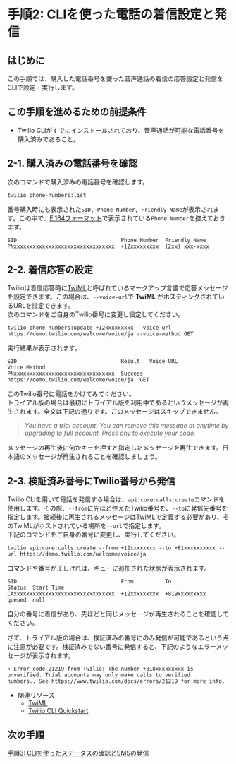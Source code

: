 #  手順2: CLIを使った電話の着信設定と発信
## はじめに
この手順では、購入した電話番号を使った音声通話の着信の応答設定と発信をCLIで設定・実行します。

## この手順を進めるための前提条件
- Twilio CLIがすでにインストールされており、音声通話が可能な電話番号を購入済みであること。

## 2-1. 購入済みの電話番号を確認

次のコマンドで購入済みの電話番号を確認します。

```
twilio phone-numbers:list
```
番号購入時にも表示された`SID, Phone Number, Friendly Name`が表示されます。この中で、[E.164フォーマット](https://jp.twilio.com/docs/glossary/what-e164)で表示されている`Phone Number`を控えておきます。
```
SID                                 Phone Number  Friendly Name
PNxxxxxxxxxxxxxxxxxxxxxxxxxxxxxxxx  +12xxxxxxxxx  (2xx) xxx-xxxx
```

## 2-2. 着信応答の設定

Twilioは着信応答時に[TwiML](https://jp.twilio.com/docs/voice/twiml)と呼ばれているマークアップ言語で応答メッセージを設定できます。この場合は、`--voice-url`で __TwiML__ がホスティングされているURLを指定できます。  
次のコマンドをご自身のTwilio番号に変更し設定してください。
```
twilio phone-numbers:update +12xxxxxxxxx --voice-url https://demo.twilio.com/welcome/voice/ja --voice-method GET
```
実行結果が表示されます。
```
SID                                 Result   Voice URL                               Voice Method
PNxxxxxxxxxxxxxxxxxxxxxxxxxxxxxxxx  Success  https://demo.twilio.com/welcome/voice/ja  GET
```
このTwilio番号に電話をかけてみてください。  
トライアル版の場合は最初にトライアル版を利用中であるというメッセージが再生されます。全文は下記の通りです。このメッセージはスキップできません。

> *You have a trial account. You can remove this message at anytime by upgrading to full account. Press any to execute your code.*

メッセージの再生後に何かキーを押すと指定したメッセージを再生できます。日本語のメッセージが再生されることを確認しましょう。

## 2-3. 検証済み番号にTwilio番号から発信

Twilio CLIを用いて電話を発信する場合は、`api:core:calls:create`コマンドを使用します。その際、`--from`に先ほど控えたTwilio番号を、`--to`に発信先番号を指定します。接続後に再生されるメッセージは[TwiML](https://jp.twilio.com/docs/voice/twiml)で定義する必要があり、そのTwiMLがホストされている場所を`--url`で指定します。  
下記のコマンドをご自身の番号に変更し、実行してください。
```
twilio api:core:calls:create --from +12xxxxxxxx --to +81xxxxxxxxxx --url https://demo.twilio.com/welcome/voice/ja
```
コマンドや番号が正しければ、キューに追加された状態が表示されます。
```
SID                                 From          To             Status  Start Time
CAxxxxxxxxxxxxxxxxxxxxxxxxxxxxxxxx  +12xxxxxxxxx  +819xxxxxxxxx  queued  null
```
自分の番号に着信があり、先ほどと同じメッセージが再生されることを確認してください。

さて、トライアル版の場合は、検証済みの番号にのみ発信が可能であるという点に注意が必要です。検証済みでない番号に発信すると、下記のようなエラーメッセージが表示されます。

```
» Error code 21219 from Twilio: The number +818xxxxxxxxx is unverified. Trial accounts may only make calls to verified
numbers.. See https://www.twilio.com/docs/errors/21219 for more info.
```

- 関連リソース
  - [TwiML](https://jp.twilio.com/docs/voice/twiml)
  - [Twilio CLI Quickstart](https://jp.twilio.com/docs/twilio-cli/quickstart)



## 次の手順
[手順3: CLIを使ったステータスの確認とSMSの発信](03-Watch-SMS.md)
